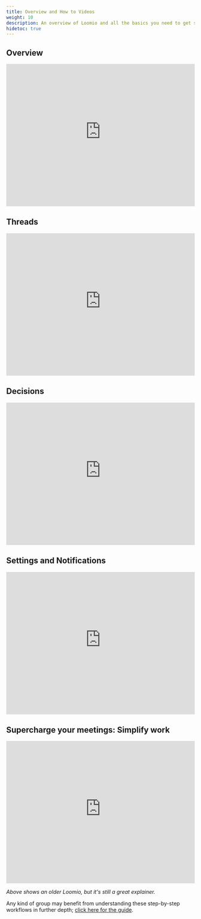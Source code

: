 ```yaml
---
title: Overview and How to Videos
weight: 10
description: An overview of Loomio and all the basics you need to get started.
hidetoc: true
---
```

## Overview
<iframe width="100%" height="380px" src="https://www.youtube-nocookie.com/embed/Zlzuqsunpxc?rel=0" frameborder="0" allowfullscreen></iframe>

## Threads
<iframe width="100%" height="380px" src="https://www.youtube-nocookie.com/embed/1qxGl8MBA88?rel=0" frameborder="0" allowfullscreen></iframe>

## Decisions
<iframe width="100%" height="380px" src="https://www.youtube-nocookie.com/embed/O-laa4di8kI" frameborder="0" allowfullscreen></iframe>

## Settings and Notifications
<iframe width="100%" height="380px" src="https://www.youtube-nocookie.com/embed/0Mb2_D74ktM?rel=0" frameborder="0" allowfullscreen></iframe>

## Supercharge your meetings: Simplify work
<iframe width="100%" height="380px" src="https://www.youtube-nocookie.com/embed/FITqrhLuh8I?rel=0" frameborder="0" allowfullscreen></iframe>  

_Above shows an older Loomio, but it's still a great explainer._

Any kind of group may benefit from understanding these step-by-step workflows in further depth; [click here for the guide](/en/guides/virtual_board_meetings).
